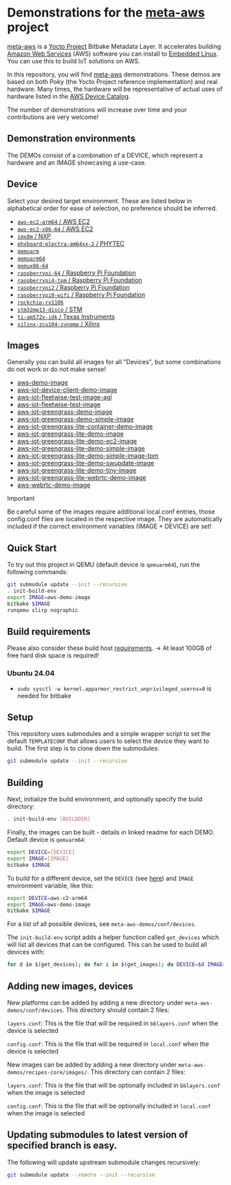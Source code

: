 # Demonstrations for the **[meta-aws](https://github.com/aws/meta-aws)** project

[meta-aws](https://github.com/aws/meta-aws) is a [Yocto
Project](https://www.yoctoproject.org/) Bitbake Metadata Layer. It
accelerates building [Amazon Web Services](https://aws.amazon.com)
(AWS) software you can install to [Embedded
Linux](https://elinux.org/Main_Page). You can use this to build IoT
solutions on AWS.

In this repository, you will find
[meta-aws](https://github.com/aws/meta-aws) demonstrations.  These
demos are based on both Poky (the Yocto Project reference implementation)
and real hardware.  Many times, the hardware will be
representative of actual uses of hardware listed in the [AWS Device
Catalog](https://devices.amazonaws.com).

The number of demonstrations will increase over time and your
contributions are very welcome!

## Demonstration environments

The DEMOs consist of a combination of a DEVICE, which represent a hardware and an IMAGE showcasing a use-case.

## Device

Select your desired target environment.  These are listed below in
alphabetical order for ease of selection, no preference should be inferred.

- [`aws-ec2-arm64` / AWS EC2](meta-aws-demos/conf/devices/aws-ec2-arm64/README.md)
- [`aws-ec2-x86-64` / AWS EC2](meta-aws-demos/conf/devices/aws-ec2-x86-64/README.md)
- [`imx8m` / NXP](meta-aws-demos/conf/devices/imx8m/README.md)
- [`phyboard-electra-am64xx-2` / PHYTEC](meta-aws-demos/conf/devices/phyboard-electra-am64xx-2/README.md)
- [`qemuarm`](meta-aws-demos/conf/devices/qemuarm/README.md)
- [`qemuarm64`](meta-aws-demos/conf/devices/qemuarm64/README.md)
- [`qemux86-64`](meta-aws-demos/conf/devices/qemux86-64/README.md)
- [`raspberrypi-64` / Raspberry Pi Foundation](meta-aws-demos/conf/devices/raspberrypi-64/README.md)
- [`raspberrypi4-tpm` / Raspberry Pi Foundation](meta-aws-demos/conf/devices/raspberrypi4-tpm/README.md)
- [`raspberrypi2` / Raspberry Pi Foundation](meta-aws-demos/conf/devices/raspberrypi2/README.md)
- [`raspberrypi0-wifi` / Raspberry Pi Foundation](meta-aws-demos/conf/devices/raspberrypi0-wifi/README.md)
- [`rockchip-rv1106`](meta-aws-demos/conf/devices/rockchip-rv1106/README.md)
- [`stm32mp13-disco` / STM](meta-aws-demos/conf/devices/stm32mp13-disco/README.md)
- [`ti-am572x-idk` / Texas Instruments](meta-aws-demos/conf/devices/ti-am572x-idk/README.md)
- [`xilinx-zcu104-zynqmp` / Xilinx](meta-aws-demos/conf/devices/xilinx-zcu104-zynqmp/README.md)

## Images

Generally you can build all images for all "Devices", but some combinations do not work or do not make sense!

- [aws-demo-image](meta-aws-demos/recipes-core/images/aws-demo-image/README.md)
- [aws-iot-device-client-demo-image](meta-aws-demos/recipes-core/images/aws-iot-device-client-demo-image/README.md)
- [aws-iot-fleetwise-test-image-agl](meta-aws-demos/recipes-core/images/aws-iot-fleetwise-test-image-agl/README.md)
- [aws-iot-fleetwise-test-image](meta-aws-demos/recipes-core/images/aws-iot-fleetwise-test-image/README.md)
- [aws-iot-greengrass-demo-image](meta-aws-demos/recipes-core/images/aws-iot-greengrass-demo-image/README.md)
- [aws-iot-greengrass-demo-simple-image](meta-aws-demos/recipes-core/images/aws-iot-greengrass-demo-simple-image/README.md)
- [aws-iot-greengrass-lite-container-demo-image](meta-aws-demos/recipes-core/images/aws-iot-greengrass-lite-container-demo-image/README.md)
- [aws-iot-greengrass-lite-demo-image](meta-aws-demos/recipes-core/images/aws-iot-greengrass-lite-demo-image/README.md)
- [aws-iot-greengrass-lite-demo-ec2-image](meta-aws-demos/recipes-core/images/aws-iot-greengrass-lite-demo-ec2-image/README.md)
- [aws-iot-greengrass-lite-demo-simple-image](meta-aws-demos/recipes-core/images/aws-iot-greengrass-lite-demo-simple-image/README.md)
- [aws-iot-greengrass-lite-demo-simple-image-tpm](meta-aws-demos/recipes-core/images/aws-iot-greengrass-lite-demo-simple-image-tpm/README.md)
- [aws-iot-greengrass-lite-demo-swupdate-image](meta-aws-demos/recipes-core/images/aws-iot-greengrass-lite-demo-swupdate-image/README.md)
- [aws-iot-greengrass-lite-demo-tiny-image](meta-aws-demos/recipes-core/images/aws-iot-greengrass-lite-demo-tiny-image/README.md)
- [aws-iot-greengrass-lite-webrtc-demo-image](meta-aws-demos/recipes-core/images/aws-iot-greengrass-lite-webrtc-demo-image/README.md)
- [aws-webrtc-demo-image](meta-aws-demos/recipes-core/images/aws-webrtc-demo-image/README.md)

> [!IMPORTANT]
> Be careful some of the images require additional local.conf entries, those config.conf files are located in the respective image.
> They are automatically included if the correct environment variables (IMAGE + DEVICE) are set!

## Quick Start

To try out this project in QEMU (default device is `qemuarm64`), run the following commands:

```bash
git submodule update --init --recursive
. init-build-env
export IMAGE=aws-demo-image
bitbake $IMAGE
runqemu slirp nographic
```

## Build requirements

Please also consider these build host [requirements](https://docs.yoctoproject.org/ref-manual/system-requirements.html#required-packages-for-the-build-host).
-> At least 100GB of free hard disk space is required!

### Ubuntu 24.04

- `sudo sysctl -w kernel.apparmor_restrict_unprivileged_userns=0`  is needed for bitbake

## Setup

This repository uses submodules and a simple wrapper script to set the default
`TEMPLATECONF` that allows users to select the device they want to build. The
first step is to clone down the submodules:

```bash
git submodule update --init --recursive
```

## Building

Next, initialize the build environment, and optionally specify the build directory:

```bash
. init-build-env [BUILDDIR]
```

Finally, the images can be built - details in linked readme for each DEMO. Default device is `qemuarm64`:

```bash
export DEVICE=[DEVICE]
export IMAGE=[IMAGE]
bitbake $IMAGE
```

To build for a different device, set the `DEVICE` (see [here](#Demonstration-environments)) and `IMAGE` environment variable,
like this:

```bash
export DEVICE=aws-c2-arm64
export IMAGE=aws-demo-image
bitbake $IMAGE
```

For a list of all possible devices, see `meta-aws-demos/conf/devices`.

The `init-build-env` script adds a helper function called `get_devices` which
will list all devices that can be configured. This can be used to build all devices with:

```bash
for d in $(get_devices); do for i in $(get_images); do DEVICE=$d IMAGE=$i && echo $DEVICE && echo $IMAGE && bitbake $i; done; done
```

## Adding new images, devices

New platforms can be added by adding a new directory under
`meta-aws-demos/conf/devices`. This directory should contain 2 files:

`layers.conf`: This is the file that will be required in `bblayers.conf` when
the device is selected

`config.conf`: This is the file that will be required in `local.conf` when the
device is selected

New images can be added by adding a new directory under
`meta-aws-demos/recipes-core/images/`. This directory can contain 2 files:

`layers.conf`: This is the file that will be optionally included in `bblayers.conf` when
the image is selected

`config.conf`: This is the file that will be optionally included in `local.conf` when the
image is selected

## Updating submodules to latest version of specified branch is easy.

The following will update upstream submodule changes recursively:
```bash
git submodule update --remote --init --recursive
```
